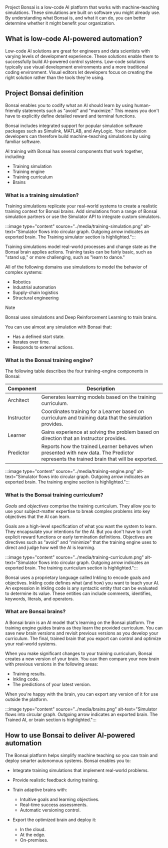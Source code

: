 Project Bonsai is a low-code AI platform that works with machine-teaching simulations. These simulations are built on software you might already use. By understanding what Bonsai is, and what it can do, you can better determine whether it might benefit your organization.

## What is low-code AI-powered automation?

Low-code AI solutions are great for engineers and data scientists with varying levels of development experience. These solutions enable them to successfully build AI-powered control systems. Low-code solutions typically use visual development environments and a more traditional coding environment. Visual editors let developers focus on creating the right solution rather than the tools they're using.

## Project Bonsai definition

Bonsai enables you to codify what an AI should learn by using human-friendly statements such as "avoid" and "maximize." This means you don't have to explicitly define detailed reward and terminal functions.

Bonsai includes integrated support for popular simulation software packages such as Simulink, MATLAB, and AnyLogic. Your simulation developers can therefore build machine-teaching simulations by using familiar software.

AI training with Bonsai has several components that work together, including:

- Training simulation
- Training engine
- Training curriculum
- Brains

### What is a training simulation?

Training simulations replicate your real-world systems to create a realistic training context for Bonsai brains. Add simulations from a range of Bonsai simulation partners or use the Simulator API to integrate custom simulators.

:::image type="content" source="../media/training-simulation.png" alt-text="Simulator flows into circular graph. Outgoing arrow indicates an exported brain. The Training simulator section is highlighted.":::

Training simulations model real-world processes and change state as the Bonsai brain applies actions. Training tasks can be fairly basic, such as "stand up," or more challenging, such as "learn to dance."

All of the following domains use simulations to model the behavior of complex systems:

- Robotics
- Industrial automation
- Supply-chain logistics
- Structural engineering

> [!NOTE]
> Bonsai uses simulations and Deep Reinforcement Learning to train brains.

You can use almost any simulation with Bonsai that:

- Has a defined start state.
- Iterates over time.
- Responds to external actions.

### What is the Bonsai training engine?

The following table describes the four training-engine components in Bonsai:

| Component  | Description                                                  |
| ---------- | ------------------------------------------------------------ |
| Architect  | Generates learning models based on the training curriculum.  |
| Instructor | Coordinates training for a Learner based on curriculum and training data that the simulation provides. |
| Learner    | Gains experience at solving the problem based on direction that an Instructor provides. |
| Predictor  | Reports how the trained Learner behaves when presented with new data. The Predictor represents the trained brain that will be exported. |

:::image type="content" source="../media/training-engine.png" alt-text="Simulator flows into circular graph. Outgoing arrow indicates an exported brain. The training engine section is highlighted.":::

### What is the Bonsai training curriculum?

*Goals* and *objectives* comprise the training curriculum. They allow you to use your subject-matter expertise to break complex problems into key objectives that the AI can learn.

Goals are a high-level specification of what you want the system to learn. They encapsulate your intentions for the AI. But you don't have to craft explicit reward functions or early termination definitions. Objectives are directives such as "avoid" and "minimize" that the training engine uses to direct and judge how well the AI is learning.

:::image type="content" source="../media/training-curriculum.png" alt-text="Simulator flows into circular graph. Outgoing arrow indicates an exported brain. The training curriculum section is highlighted.":::

Bonsai uses a proprietary language called Inkling to encode goals and objectives. Inkling code defines what (and how) you want to teach your AI. An expression in Inkling code is any syntactic entity that can be evaluated to
determine its value. These entities can include comments, identifies, keywords, literals, and operators.

### What are Bonsai brains?

A Bonsai brain is an AI model that's learning on the Bonsai platform. The training engine guides brains as they learn the provided curriculum. You can save new brain versions and revisit previous versions as you develop your curriculum. The final, trained brain that you export can control and optimize your real-world systems.

When you make significant changes to your training curriculum, Bonsai creates a new version of your brain. You can then compare your new brain with previous versions in the following areas:

- Training results.
- Inkling code.
- The predictions of your latest version.

When you're happy with the brain, you can export any version of it for use outside the platform.

:::image type="content" source="../media/brains.png" alt-text="Simulator flows into circular graph. Outgoing arrow indicates an exported brain. The Trained AI, or brain section is highlighted.":::

## How to use Bonsai to deliver AI-powered automation

The Bonsai platform helps simplify machine teaching so you can train and deploy smarter autonomous systems. Bonsai enables you to:

- Integrate training simulations that implement real-world problems.
- Provide realistic feedback during training.
- Train adaptive brains with:

  - Intuitive goals and learning objectives.
  - Real-time success assessments.
  - Automatic versioning control.

- Export the optimized brain and deploy it:

  - In the cloud.
  - At the edge.
  - On-premises.
